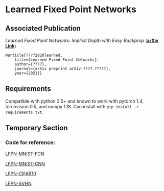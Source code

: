 # Learned Fixed Point Networks


## Associated Publication

_Learned Fixed Point Networks: Implicit Depth with Easy Backprop_ (**[arXiv Link](https://arxiv.org/abs/????.?????)**)

    @article{????2020learned,
        title={Learned Fixed Point Networks},
        author={????},
        journal={arXiv preprint arXiv:????.?????},
        year={2021}}


## Requirements
Compatible with python 3.5+ and known to work with pytorch 1.4, torchvision 0.5, and numpy 1.18. Can install with `pip install -r requirements.txt`.



## Temporary Section

### Code for reference:

[LFPN-MNIST-FCN](https://colab.research.google.com/drive/1FxOEibCOyDVd3Skhx6LUpvyGACEe4GzO?usp=sharing)

[LFPN-MNIST-CNN](https://colab.research.google.com/drive/15moVLDZCt6R2tObV9YuRF3xWENOhVWs2)

[LFPN-CIFAR10](https://colab.research.google.com/drive/18IMT-VCISDfnNJhgletvRsHrRfFc0a9x)

[LFPN-SVHN](https://colab.research.google.com/drive/1qRTksisNVjbuR_H0WZu-g1J8vZnI0bBO)



